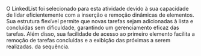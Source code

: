 O LinkedList foi selecionado para esta atividade devido à sua capacidade de lidar eficientemente com a inserção e remoção dinâmicas de elementos. Sua estrutura flexível permite que novas tarefas sejam adicionadas à lista e concluídas sem dificuldade, garantindo um gerenciamento eficaz das tarefas. Além disso, sua facilidade de acesso ao primeiro elemento facilita a remoção de tarefas concluídas e a exibição das próximas a serem realizadas. da sequência. 

